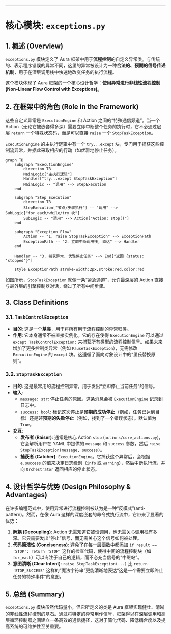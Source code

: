 
---

# **核心模块: `exceptions.py`**

## **1. 概述 (Overview)**

`exceptions.py` 模块定义了 Aura 框架中用于**流程控制**的自定义异常类。与传统的、表示程序错误的异常不同，这里的异常被设计为一种**合法的、预期的信号传递机制**，用于在深层调用栈中快速地改变任务的执行流程。

这个模块体现了 Aura 框架的一个核心设计哲学：**使用异常进行非线性流程控制 (Non-Linear Flow Control with Exceptions)**。

## **2. 在框架中的角色 (Role in the Framework)**

这些自定义异常是 `ExecutionEngine` 和 Action 之间的“特殊通信频道”。当一个 Action（无论它被嵌套得多深）需要立即中断整个任务的执行时，它不必通过层层 `return` 一个特殊状态码，而是可以直接 `raise` 一个 `StopTaskException`。

`ExecutionEngine` 的主执行逻辑中有一个 `try...except` 块，专门用于捕获这些控制流异常，并据此采取相应的行动（如优雅地停止任务）。

```mermaid
graph TD
    subgraph "ExecutionEngine"
        direction TB
        MainLogic["主执行逻辑"]
        Handler["try...except StopTaskException"]
        MainLogic -- "调用" --> StepExecution
    end

    subgraph "Step Execution"
        direction TB
        StepExecution["节点/步骤执行"] -- "调用" --> SubLogic["for_each/while/try 块"]
        SubLogic -- "调用" --> Action["Action: stop()"]
    end
    
    subgraph "Exception Flow"
        Action -- "1. raise StopTaskException" --> ExceptionPath
        ExceptionPath -- "2. 立即中断调用栈, 直达" --> Handler
    end

    Handler -- "3. 捕获异常, 优雅停止任务" --> End["返回 {status: 'stopped'}"]

    style ExceptionPath stroke-width:2px,stroke:red,color:red
```

如图所示，`StopTaskException` 就像一条“紧急通道”，允许最深层的 Action 直接与最外层的引擎控制器对话，绕过了所有中间步骤。

## **3. Class Definitions**

### **3.1. `TaskControlException`**

*   **目的**: 这是一个**基类**，用于将所有用于流程控制的异常归类。
*   **作用**: 它本身通常不被直接实例化。它的存在使得 `ExecutionEngine` 可以通过 `except TaskControlException:` 来捕获所有类型的流程控制信号。如果未来增加了更多控制类异常（例如 `PauseTaskException`），无需修改 `ExecutionEngine` 的 `except` 块。这遵循了面向对象设计中的“里氏替换原则”。

### **3.2. `StopTaskException`**

*   **目的**: 这是最常用的流程控制异常，用于发出“立即停止当前任务”的信号。
*   **输入**:
    *   `message: str`: 停止任务的原因。这条消息会被 `ExecutionEngine` 记录到日志中。
    *   `success: bool`: 标记这次停止是**预期的成功停止**（例如，任务已达到目标）还是**非预期的失败停止**（例如，找到了一个错误状态）。默认值为 `True`。
*   **交互**:
    *   **发布者 (Raiser)**: 通常是核心 Action `stop` (`actions/core_actions.py`)，它会解析用户在 YAML 中提供的 `message` 和 `success` 参数，然后 `raise StopTaskException(message, success)`。
    *   **捕获者 (Catcher)**: `ExecutionEngine`。它捕获这个异常后，会根据 `e.success` 的值来决定日志级别（`info` 或 `warning`），然后中断执行流，并向 `Orchestrator` 返回相应的停止状态。

## **4. 设计哲学与优势 (Design Philosophy & Advantages)**

在许多编程范式中，使用异常进行流程控制被认为是一种“反模式”(anti-pattern)。然而，在像 Aura 这样的深度嵌套的命令式执行流中，它带来了显著的优势：

1.  **解耦 (Decoupling)**: Action 无需知道它被谁调用，也无需关心调用栈有多深。它只需要发出“停止”信号，而无需关心这个信号如何被处理。
2.  **代码简洁性 (Conciseness)**: 避免了在每一层函数中都添加 `if result == 'STOP': return 'STOP'` 这样的检查代码，使得中间的流程控制块（如 `for_each`）可以专注于自己的逻辑，而不必充当信号的“中继站”。
3.  **意图清晰 (Clear Intent)**: `raise StopTaskException(...)` 比 `return 'STOP_SUCCESS'` 这样的“魔法字符串”更能清晰地表达“这是一个需要立即终止任务的特殊事件”的意图。

## **5. 总结 (Summary)**

`exceptions.py` 模块虽然代码量小，但它所定义的类是 Aura 框架实现健壮、清晰的非线性流程控制的基石。通过将特定的异常用作信号，框架得以在深层调用和高层循环控制器之间建立一条高效的通信捷径，这对于简化代码、降低耦合度以及提高系统的可维护性至关重要。

